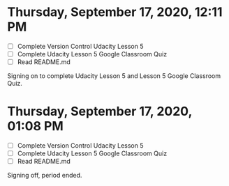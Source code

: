# Thursday, September 17, 2020, 12:11 PM

- [ ] Complete Version Control Udacity Lesson 5
- [ ] Complete Udacity Lesson 5 Google Classroom Quiz
- [ ] Read README.md

Signing on to complete Udacity Lesson 5 and Lesson 5 Google Classroom Quiz.

# Thursday, September 17, 2020, 01:08 PM

- [ ] Complete Version Control Udacity Lesson 5
- [ ] Complete Udacity Lesson 5 Google Classroom Quiz
- [ ] Read README.md

Signing off, period ended. 